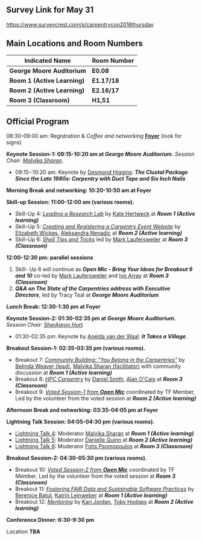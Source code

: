 ## Survey Link for May 31

https://www.surveycrest.com/s/carpentrycon2018thursday

## Main Locations and Room Numbers

Indicated Name|Room Number
--|--
**George Moore Auditorium**|**E0.08**
**Room 1 (Active Learning)**|**E1.17/18**
**Room 2 (Active Learning)**|**E2.16/17**
**Room 3 (Classroom)**|**H1,51**

## Official Program

08:30-09:00 am: Registration & _Coffee and networking_ **[Foyer](https://goo.gl/maps/xpnddSdsZ8n)** (look for signs)

**Keynote Session-1: 09:15-10:20 am at _George Moore Auditorium_.** *Session Chair: [Malvika Sharan](https://github.com/carpentries/carpentrycon/blob/master/ShortBio/SessionChairs/MalvikaSharan-Bio.md).*

- 09:15-:10:20 am: Keynote by [Desmond Higgins](https://github.com/carpentries/carpentrycon/blob/master/ShortBio/Speakers/DesmondHiggins-bio.md): **_The Clustal Package Since the Late 1980s: Carpentry with Duct Tape and Six Inch Nails_**

**Morning Break and networking: 10:20-10:50 am at Foyer**

**Skill-up Session: 11:00-12:00 am (various rooms).**

- Skill-Up 4: [_Leading a Research Lab_](https://github.com/carpentries/carpentrycon/tree/master/Sessions/2018-05-31/01-Skill-Up-4-Leading-A-Research-Lab) by [Kate Hertweck](https://github.com/carpentries/carpentrycon/blob/master/ShortBio/SessionChairs/KateHertweck-bio.md) at **_Room 1 (Active learning)_**
- Skill-Up 5: [_Creating and Registering a Carpentry Event Website_](https://github.com/carpentries/carpentrycon/tree/master/Sessions/2018-05-31/02-Skill-Up-5-Creating-And-Registering-A-Carpentry-Event-Website) by [Elizabeth Wickes](), [Aleksandra Nenadic]() at **_Room 2 (Active learning)_**
- Skill-Up 6: [_Shell Tips and Tricks_](https://github.com/carpentries/carpentrycon/tree/master/Sessions/2018-05-31/03-Skill-Up-6-Shell-Tips-And-Tricks) led by [Mark Laufersweiler](https://github.com/carpentries/carpentrycon/blob/master/ShortBio/TaskForce/MarkLaufersweiler-bio.md) at **_Room 3 (Classroom)_**

**12:00-12:30 pm: parallel sessions**

1. Skill- Up 6 will continue as ***Open Mic - Bring Your Ideas for Breakout 9 and 10*** co-led by [Mark Laufersweiler](https://github.com/carpentries/carpentrycon/blob/master/ShortBio/TaskForce/MarkLaufersweiler-bio.md) and [Ivo Array]() at **_Room 3 (Classroom)_**
2. **_Q&A on The State of the Carpentries address with Executive Directors_**, led by Tracy Teal at **_George Moore Auditorium_**

**Lunch Break: 12:30-1:30 pm at Foyer**

**Keynote Session-2: 01:30-02:35 pm at _George Moore Auditorium_.** *Session Chair: [SherAaron Hurt](https://github.com/carpentries/carpentrycon/blob/master/ShortBio/TaskForce/SherAaronHurt-bio.md)*.

- 01:30-02:35 pm: Keynote by [Anelda van der Waal](https://github.com/carpentries/carpentrycon/blob/master/ShortBio/Speakers/AneldavanderWalt-bio.md): ***It Takes a Village***.

**Breakout Session-1: 02:35-03:35 pm (various rooms).**

- Breakout 7: [_Community Building: "You Belong in the Carpentries"_](https://github.com/carpentries/carpentrycon/tree/master/Sessions/2018-05-31/04-Breakout-7-Community-Building)	by	[Belinda Weaver (lead)](https://github.com/carpentries/carpentrycon/blob/master/ShortBio/SessionChairs/BelindaWeaver-bio.md), [Malvika Sharan (facilitator)](https://github.com/carpentries/carpentrycon/blob/master/ShortBio/SessionChairs/MalvikaSharan-Bio.md) with community discussion at **_Room 1 (Active learning)_**
- Breakout 8: [_HPC Carpentry_](https://github.com/carpentries/carpentrycon/tree/master/Sessions/2018-05-31/05-Breakout-8-HPC-Carpentry) by [Daniel Smith](https://github.com/carpentries/carpentrycon/blob/master/ShortBio/SessionChairs/DanielSmith-bio.md), [Alan O'Cais](https://github.com/carpentries/carpentrycon/blob/master/ShortBio/SessionChairs/AlanOCais-bio.md) at **_Room 3 (Classroom)_**
- Breakout 9: [_Voted Session-1 from **Open Mic**_](https://github.com/carpentries/carpentrycon/tree/master/Sessions/2018-05-31/06-Breakout-9-Voted-Session-1) coordinated by TF Member, Led by the volunteer from the voted session at **_Room 2 (Active learning)_**

**Afternoon Break and networking: 03:35-04:05 pm at Foyer**

**Lightning Talk Session: 04:05-04:30 pm (various rooms).**

- [Lightning Talk 4](https://github.com/carpentries/carpentrycon/tree/master/Sessions/2018-05-31/07-Lightning-Talks-Session-4): Moderator [Malvika Sharan](https://github.com/carpentries/carpentrycon/blob/master/ShortBio/SessionChairs/MalvikaSharan-Bio.md) at **_Room 1 (Active learning)_**
- [Lightning Talk 5](https://github.com/carpentries/carpentrycon/tree/master/Sessions/2018-05-31/08-Lightning-Talks-Session-5): Moderator [Danielle Quinn](https://github.com/carpentries/carpentrycon/blob/master/ShortBio/TaskForce/DanielleQuinn-bio.md) at **_Room 2 (Active learning)_**
- [Lightning Talk 6](https://github.com/carpentries/carpentrycon/tree/master/Sessions/2018-05-31/09-Lightning-Talks-Session-6): Moderator [Fotis Psomopoulos](https://github.com/carpentries/carpentrycon/blob/master/ShortBio/SessionChairs/FotisPsomopoulos-bio.md) at **_Room 3 (Classroom)_**

**Breakout Session-2: 04:30-05:30 pm (various rooms).**

- Breakout 10: [_Voted Session-2 from **Open Mic**_](https://github.com/carpentries/carpentrycon/tree/master/Sessions/2018-05-31/10-Breakout-10-Voted-Session-2) coordinated by TF Member, Led by the volunteer from the voted session at **_Room 3 (Classroom)_**
- Breakout 11: [_Fostering FAIR Data and Sustainable Software Practices_](https://github.com/carpentries/carpentrycon/tree/master/Sessions/2018-05-31/11-Breakout-11-Fostering-FAIR-Data-And-Sustainable-Software-Practices) by [Berenice Batut](https://github.com/carpentries/carpentrycon/blob/master/ShortBio/SessionChairs/BereniceBatut-bio.md), [Katrin Leinweber](https://github.com/carpentries/carpentrycon/blob/master/ShortBio/SessionChairs/KatrinLeinweber-bio.md) at **_Room 1 (Active learning)_**
- Breakout 12: [_Mentoring_](https://github.com/carpentries/carpentrycon/tree/master/Sessions/2018-05-31/12-Breakout-12-Mentoring) by	[Kari Jordan](https://github.com/carpentries/carpentrycon/blob/master/ShortBio/SessionChairs/KariLJordan-bio.md), [Toby Hodges](https://github.com/carpentries/carpentrycon/blob/master/ShortBio/SessionChairs/TobyHodges-bio.md) at **_Room 2 (Active learning)_**

**Conference Dinner: 6:30-9:30 pm**

Location **TBA**
